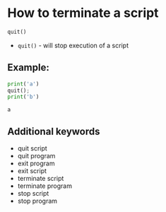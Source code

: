 # How to terminate a script

```python
quit()
```

- `quit()` - will stop execution of a script

## Example: 
```python
print('a')
quit();
print('b')
```
```
a

```

## Additional keywords
- quit script
- quit program
- exit program
- exit script
- terminate script
- terminate program
- stop script
- stop program
